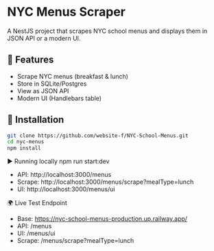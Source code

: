 # NYC Menus Scraper

A NestJS project that scrapes NYC school menus and displays them in JSON API or a modern UI.

## 🚀 Features
- Scrape NYC menus (breakfast & lunch)
- Store in SQLite/Postgres
- View as JSON API
- Modern UI (Handlebars table)

## 🔧 Installation
```bash
git clone https://github.com/website-f/NYC-School-Menus.git
cd nyc-menus
npm install
```
▶️ Running locally
npm run start:dev
- API: http://localhost:3000/menus 
- Scrape: http://localhost:3000/menus/scrape?mealType=lunch 
- UI: http://localhost:3000/menus/ui

🌍 Live Test Endpoint
- Base: https://nyc-school-menus-production.up.railway.app/
- API: /menus
- UI: /menus/ui
- Scrape: /menus/scrape?mealType=lunch
